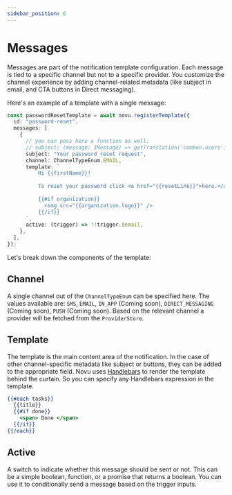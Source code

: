 ```yaml
---
sidebar_position: 6
---
```


# Messages

Messages are part of the notification template configuration. Each message is tied to a specific channel but not to a specific provider. You customize the channel experience by adding channel-related metadata (like subject in email, and CTA buttons in Direct messaging).

Here's an example of a template with a single message:

```typescript
const passwordResetTemplate = await novu.registerTemplate({
  id: "password-reset",
  messages: [
    {
      // you can pass here a function as well:
      // subject: (message: IMessage) => getTranslation('common.users')
      subject: "Your password reset request",
      channel: ChannelTypeEnum.EMAIL,
      template: `
          Hi {{firstName}}!
          
          To reset your password click <a href="{{resetLink}}">here.</a>
          
          {{#if organization}}
            <img src="{{organization.logo}}" />
          {{/if}}
      `,
      active: (trigger) => !!trigger.$email,
    },
  ],
});
```

Let's break down the components of the template:

## Channel

A single channel out of the `ChannelTypeEnum` can be specified here. The values available are: `SMS`, `EMAIL`, `IN_APP` (Coming soon), `DIRECT_MESSAGING` (Coming soon), `PUSH` (Coming soon).
Based on the relevant channel a provider will be fetched from the `ProviderStore`.

## Template

The template is the main content area of the notification. In the case of other channel-specific metadata like subject or buttons, they can be added to the appropriate field. Novu uses [Handlebars](https://handlebarsjs.com/) to render the template behind the curtain. So you can specify any Handlebars expression in the template.

```handlebars
{{#each tasks}}
  {{title}}
  {{#if done}}
    <span> Done </span>
  {{/if}}
{{/each}}
```

## Active

A switch to indicate whether this message should be sent or not. This can be a simple boolean, function, or a promise that returns a boolean.
You can use it to conditionally send a message based on the trigger inputs.
